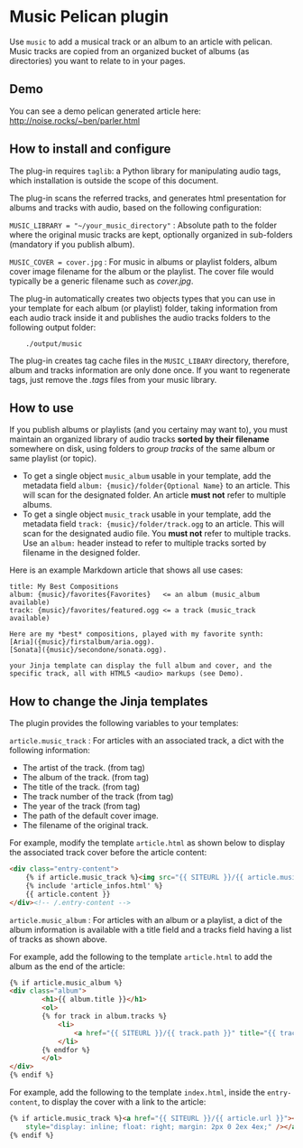 # Music Pelican plugin

Use `music` to add a musical track or an album to an article with pelican. Music tracks are copied from an organized bucket of albums (as directories) you want to relate to in your pages.

## Demo

You can see a demo pelican generated article here:
http://noise.rocks/~ben/parler.html

## How to install and configure

The plug-in requires `taglib`: a Python library for manipulating audio tags, which installation is outside the scope of this document.

The plug-in scans the referred tracks, and generates html presentation for albums and tracks with audio, based on the following configuration:

`MUSIC_LIBRARY = "~/your_music_directory"`
:	Absolute path to the folder where the original music tracks are kept, optionally organized in sub-folders (mandatory if you publish album).

`MUSIC_COVER = cover.jpg`
:	For music in albums or playlist folders, album cover image filename for the album or the playlist. The cover file would typically be a generic filename such as *cover.jpg*.

The plug-in automatically creates two objects types that you can use in your template for each album (or playlist) folder, taking information from each audio track inside it and publishes the audio tracks folders to the following output folder:

```
    ./output/music
```

The plug-in creates tag cache files in the `MUSIC_LIBARY` directory, therefore, album and tracks information are only done once. If you want to regenerate tags, just remove the *.tags* files from your music library.

## How to use

If you publish albums or playlists (and you certainy may want to), you must maintain an organized library of audio tracks **sorted by their filename** somewhere on disk, using folders to *group tracks* of the same album or same playlist (or topic).

* To get a single object `music_album` usable in your template, add the metadata field `album: {music}/folder{Optional Name}` to an article. This will scan for the designated folder. An article **must not** refer to multiple albums.
* To get a single object `music_track` usable in your template, add the metadata field `track: {music}/folder/track.ogg` to an article. This will scan for the designated audio file. You **must not** refer to multiple tracks. Use an `album:` header instead to refer to multiple tracks sorted by filename in the designed folder.

Here is an example Markdown article that shows all use cases:

	title: My Best Compositions
	album: {music}/favorites{Favorites}   <= an album (music_album available)
	track: {music}/favorites/featured.ogg <= a track (music_track available)

	Here are my *best* compositions, played with my favorite synth:
	[Aria]({music}/firstalbum/aria.ogg).
	[Sonata]({music}/secondone/sonata.ogg).

    your Jinja template can display the full album and cover, and the specific track, all with HTML5 <audio> markups (see Demo).

## How to change the Jinja templates

The plugin provides the following variables to your templates:

`article.music_track`
:	For articles with an associated track, a dict with the following information:

* The artist of the track. (from tag)
* The album of the track. (from tag)
* The title of the track. (from tag)
* The track number of the track (from tag)
* The year of the track (from tag)
* The path of the default cover image.
* The filename of the original track.

For example, modify the template `article.html` as shown below to display the associated track cover before the article content:

```html
<div class="entry-content">
	{% if article.music_track %}<img src="{{ SITEURL }}/{{ article.music_track.cover }}" />{% endif %}
	{% include 'article_infos.html' %}
	{{ article.content }}
</div><!-- /.entry-content -->
```

`article.music_album`
:	For articles with an album or a playlist, a dict of the album information is available with a title field and a tracks field having a list of tracks as shown above.

For example, add the following to the template `article.html` to add the album as the end of the article:

```html
{% if article.music_album %}
<div class="album">
		<h1>{{ album.title }}</h1>
		<ol>
		{% for track in album.tracks %}
			<li>
				<a href="{{ SITEURL }}/{{ track.path }}" title="{{ track.title }}">{{ track.title }}</a><audio src="{{ SITEURL }}/{{ track.path }}">
			</li>
		{% endfor %}
		</ol>
</div>
{% endif %}
```

For example, add the following to the template `index.html`, inside the `entry-content`, to display the cover with a link to the article:

```html
{% if article.music_track %}<a href="{{ SITEURL }}/{{ article.url }}"><img src="{{ SITEURL }}/{{ article.music_track.cover }}"
	style="display: inline; float: right; margin: 2px 0 2ex 4ex;" /></a>
{% endif %}
```

